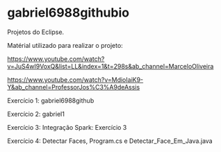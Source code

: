# gabriel6988githubio
Projetos do Eclipse.

Matérial utilizado para realizar o projeto:

https://www.youtube.com/watch?v=JuS4wI9VoxQ&list=LL&index=1&t=298s&ab_channel=MarceloOliveira

https://www.youtube.com/watch?v=MdioIaiK9-Y&ab_channel=ProfessorJos%C3%A9deAssis

Exercício 1:
gabriel6988github

Exercício 2:
gabriel1

Exercício 3: 
Integração Spark: 
Exercício 3

Exercício 4:
Detectar Faces, Program.cs e Detectar_Face_Em_Java.java


